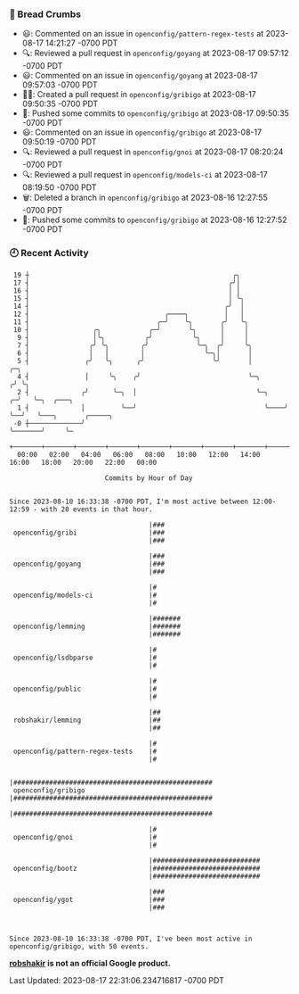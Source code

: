 ### 🍞 Bread Crumbs

 * 😃: Commented on an issue in `openconfig/pattern-regex-tests` at 2023-08-17 14:21:27 -0700 PDT
 * 🔍: Reviewed a pull request in  `openconfig/goyang` at 2023-08-17 09:57:12 -0700 PDT
 * 😃: Commented on an issue in `openconfig/goyang` at 2023-08-17 09:57:03 -0700 PDT
 * ✍🏼: Created a pull request in `openconfig/gribigo` at 2023-08-17 09:50:35 -0700 PDT
 * 🚢: Pushed some commits to `openconfig/gribigo` at 2023-08-17 09:50:35 -0700 PDT
 * 😃: Commented on an issue in `openconfig/gribigo` at 2023-08-17 09:50:19 -0700 PDT
 * 🔍: Reviewed a pull request in  `openconfig/gnoi` at 2023-08-17 08:20:24 -0700 PDT
 * 🔍: Reviewed a pull request in  `openconfig/models-ci` at 2023-08-17 08:19:50 -0700 PDT
 * 🗑: Deleted a branch in `openconfig/gribigo` at 2023-08-16 12:27:55 -0700 PDT
 * 🚢: Pushed some commits to `openconfig/gribigo` at 2023-08-16 12:27:52 -0700 PDT

### 🕘 Recent Activity
```
 19 ┼                                                   ╭╮
 17 ┤                                                  ╭╯│
 16 ┤                                                  │ │
 15 ┤                                                  │ ╰╮
 14 ┤                                                 ╭╯  │
 12 ┤                                  ╭────╮         │   │
 11 ┤                                ╭─╯    ╰╮       ╭╯   ╰╮
 10 ┤                ╭╮            ╭─╯       ╰╮      │     │
  9 ┤                │╰╮          ╭╯          ╰╮     │     │
  7 ┤               ╭╯ ╰╮        ╭╯            ╰─╮  ╭╯     ╰╮
  6 ┤               │   │        │               ╰─╮│       │
  5 ┤              ╭╯   ╰╮      ╭╯                 ╰╯       │           ╭─╮
  4 ┤              │     ╰╮    ╭╯                           ╰─╮        ╭╯ ╰╮
  2 ┤             ╭╯      ╰─╮  │                              ╰─╮    ╭─╯   ╰─╮  ╭───╮
  1 ┤             │         ╰──╯                                ╰────╯       ╰──╯   ╰───╮       ╭─────╮
 -0 ┼─────────────╯                                                                     ╰───────╯     ╰─
    +───────+───────+───────+───────+───────+───────+───────+───────+───────+───────+───────+───────+────
  00:00   02:00   04:00   06:00   08:00   10:00   12:00   14:00   16:00   18:00   20:00   22:00   00:00   

						Commits by Hour of Day


Since 2023-08-10 16:33:38 -0700 PDT, I'm most active between 12:00-12:59 - with 20 events in that hour.

```



```
                                   |###
 openconfig/gribi                  |###
                                   |###

                                   |###
 openconfig/goyang                 |###
                                   |###

                                   |#
 openconfig/models-ci              |#
                                   |#

                                   |#######
 openconfig/lemming                |#######
                                   |#######

                                   |#
 openconfig/lsdbparse              |#
                                   |#

                                   |#
 openconfig/public                 |#
                                   |#

                                   |##
 robshakir/lemming                 |##
                                   |##

                                   |#
 openconfig/pattern-regex-tests    |#
                                   |#

                                   |##################################################
 openconfig/gribigo                |##################################################
                                   |##################################################

                                   |#
 openconfig/gnoi                   |#
                                   |#

                                   |###########################
 openconfig/bootz                  |###########################
                                   |###########################

                                   |###
 openconfig/ygot                   |###
                                   |###



Since 2023-08-10 16:33:38 -0700 PDT, I've been most active in openconfig/gribigo, with 50 events.

```
**[robshakir](mailto:robjs@google.com) is not an official Google product.**  


Last Updated: 2023-08-17 22:31:06.234716817 -0700 PDT
